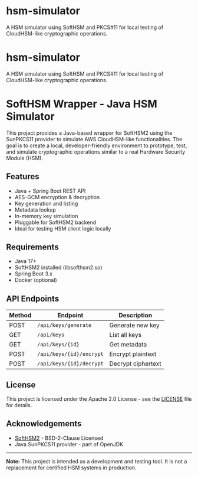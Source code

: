# hsm-simulator
A HSM simulator using SoftHSM and PKCS#11 for local testing of CloudHSM-like cryptographic operations.

# hsm-simulator
A HSM simulator using SoftHSM and PKCS#11 for local testing of CloudHSM-like cryptographic operations.

# SoftHSM Wrapper - Java HSM Simulator

This project provides a Java-based wrapper for SoftHSM2 using the SunPKCS11 provider to simulate AWS CloudHSM-like functionalities. The goal is to create a local, developer-friendly environment to prototype, test, and simulate cryptographic operations similar to a real Hardware Security Module (HSM).

## Features

- Java + Spring Boot REST API
- AES-GCM encryption & decryption
- Key generation and listing
- Metadata lookup
- In-memory key simulation
- Pluggable for SoftHSM2 backend
- Ideal for testing HSM client logic locally

## Requirements

- Java 17+
- SoftHSM2 installed (libsofthsm2.so)
- Spring Boot 3.x
- Docker (optional)

## API Endpoints

| Method | Endpoint                   | Description            |
|--------|----------------------------|------------------------|
| POST   | `/api/keys/generate`       | Generate new key       |
| GET    | `/api/keys`                | List all keys          |
| GET    | `/api/keys/{id}`           | Get metadata           |
| POST   | `/api/keys/{id}/encrypt`   | Encrypt plaintext      |
| POST   | `/api/keys/{id}/decrypt`   | Decrypt ciphertext     |

## License

This project is licensed under the Apache 2.0 License - see the [LICENSE](./LICENSE) file for details.

## Acknowledgements

- [SoftHSM2](https://github.com/opendnssec/SoftHSMv2) - BSD-2-Clause Licensed
- Java SunPKCS11 provider - part of OpenJDK

---

**Note:** This project is intended as a development and testing tool. It is not a replacement for certified HSM systems in production.
